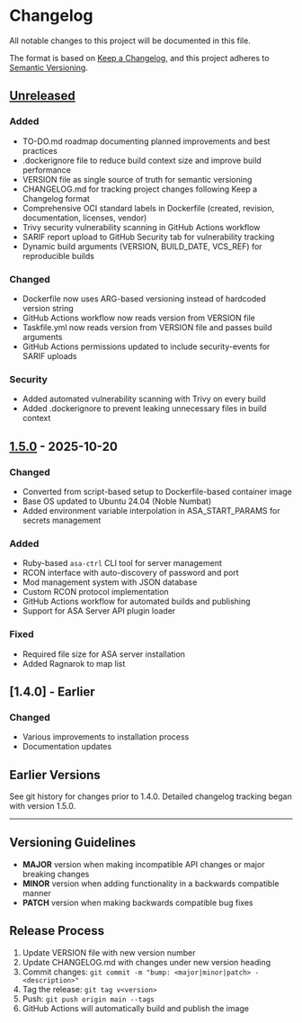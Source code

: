# Changelog

All notable changes to this project will be documented in this file.

The format is based on [Keep a Changelog](https://keepachangelog.com/en/1.0.0/),
and this project adheres to [Semantic Versioning](https://semver.org/spec/v2.0.0.html).

## [Unreleased]

### Added
- TO-DO.md roadmap documenting planned improvements and best practices
- .dockerignore file to reduce build context size and improve build performance
- VERSION file as single source of truth for semantic versioning
- CHANGELOG.md for tracking project changes following Keep a Changelog format
- Comprehensive OCI standard labels in Dockerfile (created, revision, documentation, licenses, vendor)
- Trivy security vulnerability scanning in GitHub Actions workflow
- SARIF report upload to GitHub Security tab for vulnerability tracking
- Dynamic build arguments (VERSION, BUILD_DATE, VCS_REF) for reproducible builds

### Changed
- Dockerfile now uses ARG-based versioning instead of hardcoded version string
- GitHub Actions workflow now reads version from VERSION file
- Taskfile.yml now reads version from VERSION file and passes build arguments
- GitHub Actions permissions updated to include security-events for SARIF uploads

### Security
- Added automated vulnerability scanning with Trivy on every build
- Added .dockerignore to prevent leaking unnecessary files in build context

## [1.5.0] - 2025-10-20

### Changed
- Converted from script-based setup to Dockerfile-based container image
- Base OS updated to Ubuntu 24.04 (Noble Numbat)
- Added environment variable interpolation in ASA_START_PARAMS for secrets management

### Added
- Ruby-based `asa-ctrl` CLI tool for server management
- RCON interface with auto-discovery of password and port
- Mod management system with JSON database
- Custom RCON protocol implementation
- GitHub Actions workflow for automated builds and publishing
- Support for ASA Server API plugin loader

### Fixed
- Required file size for ASA server installation
- Added Ragnarok to map list

## [1.4.0] - Earlier

### Changed
- Various improvements to installation process
- Documentation updates

## Earlier Versions

See git history for changes prior to 1.4.0. Detailed changelog tracking began with version 1.5.0.

---

## Versioning Guidelines

- **MAJOR** version when making incompatible API changes or major breaking changes
- **MINOR** version when adding functionality in a backwards compatible manner
- **PATCH** version when making backwards compatible bug fixes

## Release Process

1. Update VERSION file with new version number
2. Update CHANGELOG.md with changes under new version heading
3. Commit changes: `git commit -m "bump: <major|minor|patch> - <description>"`
4. Tag the release: `git tag v<version>`
5. Push: `git push origin main --tags`
6. GitHub Actions will automatically build and publish the image

[Unreleased]: https://github.com/jdogwilly/ark-survival-ascended-linux-container-image/compare/v1.5.0...HEAD
[1.5.0]: https://github.com/jdogwilly/ark-survival-ascended-linux-container-image/releases/tag/v1.5.0
